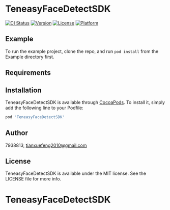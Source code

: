 # TeneasyFaceDetectSDK

[![CI Status](https://img.shields.io/travis/7938813/TeneasyFaceDetectSDK.svg?style=flat)](https://travis-ci.org/7938813/TeneasyFaceDetectSDK)
[![Version](https://img.shields.io/cocoapods/v/TeneasyFaceDetectSDK.svg?style=flat)](https://cocoapods.org/pods/TeneasyFaceDetectSDK)
[![License](https://img.shields.io/cocoapods/l/TeneasyFaceDetectSDK.svg?style=flat)](https://cocoapods.org/pods/TeneasyFaceDetectSDK)
[![Platform](https://img.shields.io/cocoapods/p/TeneasyFaceDetectSDK.svg?style=flat)](https://cocoapods.org/pods/TeneasyFaceDetectSDK)

## Example

To run the example project, clone the repo, and run `pod install` from the Example directory first.

## Requirements

## Installation

TeneasyFaceDetectSDK is available through [CocoaPods](https://cocoapods.org). To install
it, simply add the following line to your Podfile:

```ruby
pod 'TeneasyFaceDetectSDK'
```

## Author

7938813, tianxuefeng2010@gmail.com

## License

TeneasyFaceDetectSDK is available under the MIT license. See the LICENSE file for more info.
# TeneasyFaceDetectSDK
